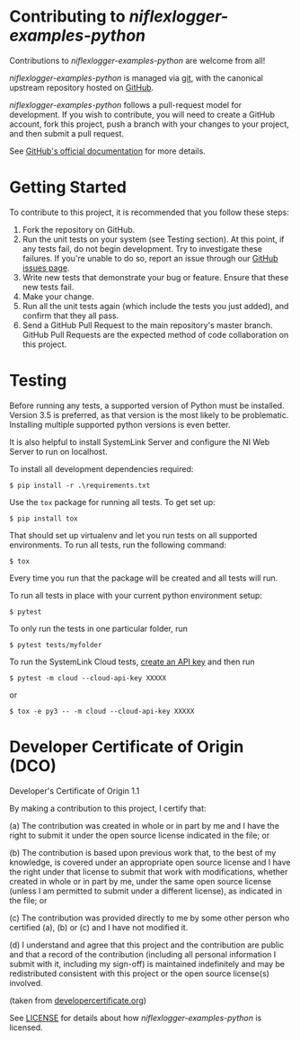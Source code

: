 # Contributing to *niflexlogger-examples-python*

Contributions to *niflexlogger-examples-python* are welcome from all!

*niflexlogger-examples-python* is managed via [git](https://git-scm.com), with
the canonical upstream repository hosted on
[GitHub](https://github.com/ni/niflexlogger-examples-python/).

*niflexlogger-examples-python* follows a pull-request model for development. If
you wish to contribute, you will need to create a GitHub account, fork this
project, push a branch with your changes to your project, and then submit a
pull request.

See [GitHub's official documentation](https://help.github.com/articles/using-pull-requests/)
for more details.

# Getting Started

To contribute to this project, it is recommended that you follow these steps:

1. Fork the repository on GitHub.
2. Run the unit tests on your system (see Testing section). At this point,
   if any tests fail, do not begin development. Try to investigate these
   failures. If you're unable to do so, report an issue through our
   [GitHub issues page](https://github.com/ni/niflexlogger-examples-python/issues).
3. Write new tests that demonstrate your bug or feature. Ensure that these
   new tests fail.
4. Make your change.
5. Run all the unit tests again (which include the tests you just added),
   and confirm that they all pass.
6. Send a GitHub Pull Request to the main repository's master branch. GitHub
   Pull Requests are the expected method of code collaboration on this project.

# Testing

Before running any tests, a supported version of Python must be installed.
Version 3.5 is preferred, as that version is the most likely to be problematic.
Installing multiple supported python versions is even better.

It is also helpful to install SystemLink Server and configure the NI Web Server
to run on localhost.

To install all development dependencies required:
```
$ pip install -r .\requirements.txt
```

Use the `tox` package for running all tests. To get set up:
```
$ pip install tox
```

That should set up virtualenv and let you run tests on all supported environments.
To run all tests, run the following command:
```
$ tox
```
Every time you run that the package will be created and all tests will run.

To run all tests in place with your current python environment setup:
```
$ pytest
```

To only run the tests in one particular folder, run
```
$ pytest tests/myfolder
```

To run the SystemLink Cloud tests,
[create an API key](https://www.ni.com/documentation/en/systemlink-cloud/latest/manual/creating-an-api-key/)
and then run
```
$ pytest -m cloud --cloud-api-key XXXXX
```
or
```
$ tox -e py3 -- -m cloud --cloud-api-key XXXXX
```

# Developer Certificate of Origin (DCO)

   Developer's Certificate of Origin 1.1

   By making a contribution to this project, I certify that:

   (a) The contribution was created in whole or in part by me and I
       have the right to submit it under the open source license
       indicated in the file; or

   (b) The contribution is based upon previous work that, to the best
       of my knowledge, is covered under an appropriate open source
       license and I have the right under that license to submit that
       work with modifications, whether created in whole or in part
       by me, under the same open source license (unless I am
       permitted to submit under a different license), as indicated
       in the file; or

   (c) The contribution was provided directly to me by some other
       person who certified (a), (b) or (c) and I have not modified
       it.

   (d) I understand and agree that this project and the contribution
       are public and that a record of the contribution (including all
       personal information I submit with it, including my sign-off) is
       maintained indefinitely and may be redistributed consistent with
       this project or the open source license(s) involved.

(taken from [developercertificate.org](https://developercertificate.org/))

See [LICENSE](https://github.com/ni/niflexlogger-examples-python/blob/master/LICENSE)
for details about how *niflexlogger-examples-python* is licensed.
